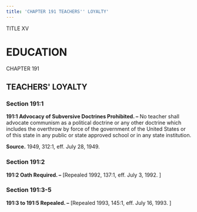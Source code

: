 ```yaml
---
title: 'CHAPTER 191 TEACHERS'' LOYALTY'
---
```


TITLE XV
                                             
EDUCATION
=========

CHAPTER 191
                                             
TEACHERS' LOYALTY
-----------------

### Section 191:1

 **191:1 Advocacy of Subversive Doctrines Prohibited. –** No teacher
shall advocate communism as a political doctrine or any other doctrine
which includes the overthrow by force of the government of the United
States or of this state in any public or state approved school or in any
state institution.

**Source.** 1949, 312:1, eff. July 28, 1949.

### Section 191:2

 **191:2 Oath Required. –** 
                                             [Repealed 1992, 137:1, eff. July 3,
1992.
                                             ]

### Section 191:3-5

 **191:3 to 191:5 Repealed. –** 
                                             [Repealed 1993, 145:1, eff. July 16,
1993.
                                             ]

